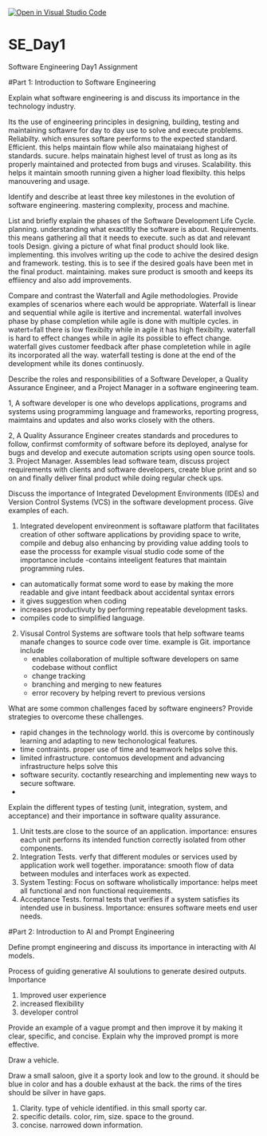 [![Open in Visual Studio Code](https://classroom.github.com/assets/open-in-vscode-2e0aaae1b6195c2367325f4f02e2d04e9abb55f0b24a779b69b11b9e10269abc.svg)](https://classroom.github.com/online_ide?assignment_repo_id=18376359&assignment_repo_type=AssignmentRepo)
# SE_Day1
Software Engineering Day1 Assignment

#Part 1: Introduction to Software Engineering

Explain what software engineering is and discuss its importance in the technology industry.

Its the use of engineering principles in designing, building, testing and maintaining softawre for day to day use to solve and execute problems.
Reliabilty. which ensures softare peerforms to the expected standard. 
Efficient. this helps maintain flow while also mainataiang highest of standards.
sucure. helps mainatain highest level of trust as long as its properly maintained and protected from bugs and viruses.
Scalability. this helps it maintain smooth running given a higher load 
flexibilty. this helps manouvering and usage.

Identify and describe at least three key milestones in the evolution of software engineering.
 mastering complexity, process and machine.


List and briefly explain the phases of the Software Development Life Cycle.
planning. understanding what exactltly the software is about.
Requirements. this means gathering all that it needs to execute. such as dat and relevant tools
Design. giving a picture of what final product should look like.
implementing. this involves writing up the code to achive the desired design and framework.
testing. this is to see if the desired goals have been met in the final product.
maintaining. makes sure product is smooth and keeps its effiiency and also add improvements.

Compare and contrast the Waterfall and Agile methodologies. Provide examples of scenarios where each would be appropriate.
Waterfall is linear and sequential while agile is itertive and incremental.
waterfall involves phase by phase completion while agile is done with multiple cycles.
in watert=fall there is low flexibilty while in agile it has high flexibilty.
waterfall is hard to effect changes while in agile its possible to effect change.
waterfall gives customer feedback after phase completetion while in agile its incorporated all the way.
waterfall testing is done at the end of the development while its dones continuosly.

Describe the roles and responsibilities of a Software Developer, a Quality Assurance Engineer, and a Project Manager in a software engineering team.

1, A software developer is one who develops applications, programs and systems using programmimg language and frameworks, reporting progress, maimtains and updates and also works closely with the others.

2, A Quality Assurance Engineer creates standards and procedures to follow, confirmst comformity of software before its deployed, analyse for bugs and develop and execute automation scripts using open source tools.
3. Project Manager. Assembles lead software team, discuss project requirements with clients and software developers, create blue print and so on and finally deliver final product while doing regular check ups.



Discuss the importance of Integrated Development Environments (IDEs) and Version Control Systems (VCS) in the software development process. Give examples of each.

1. Integrated developent envireonment is softaware platform  that facilitates creation of other software applications by providing space to write, compile and debug also enhancing by providing value adding tools to ease the processs for example visual studio code
some of the importance include
-contains inteeligent features that maintain programming rules.
- can automatically format some word to ease by making the more readable and give intant feedback about accidental syntax errors
- it gives suggestion when coding
- increases productivuty by performing repeatable development tasks.
- compiles code to simplified language.

2. Visusal Control Systems are software tools that help software teams manafe changes to source code over time. example is Git.
   importance include
   - enables collaboration of multiple software developers on same codebase without conflict
   - change tracking
   - branching and merging to new features
   - error recovery by helping revert to previous versions
     

What are some common challenges faced by software engineers? Provide strategies to overcome these challenges.
- rapid changes in the technology world. this is overcome by continously learning and adapting to new techonological features.
- time contraints. proper use of time and teamwork helps solve this.
- limited infrastructure. contomuos development and advancing infrastructure helps solve this
- software security. coctantly researching and implementing new ways to secure software.
- 


Explain the different types of testing (unit, integration, system, and acceptance) and their importance in software quality assurance.
1. Unit tests.are close to the source of an application.
   importance: ensures each unit perforns its intended function correctly isolated from other components.
2. Integration Tests. verfy that different modules or services used by application work well together.
   imporatance: smooth flow of data between modules and interfaces work as expected.
3. System Testing: Focus on software wholistically
   importance: helps meet all functional and non functional requirements.
4. Acceptance Tests. formal tests that verifies if a system satisfies its intended use in business.
   Importance: ensures software meets end user needs.
   
#Part 2: Introduction to AI and Prompt Engineering


Define prompt engineering and discuss its importance in interacting with AI models.

Process of guiding generative AI soulutions to generate desired outputs. 
Importance
1. Improved user experience
2. increased flexibility
3. developer control

   

Provide an example of a vague prompt and then improve it by making it clear, specific, and concise. Explain why the improved prompt is more effective.

Draw a vehicle.


Draw a small saloon, give it a sporty look and low to the ground. it should be blue in color and has a double exhaust at the back. the rims of the tires should be silver in have gaps.

1. Clarity. type of vehicle identified. in this small sporty car.
2. specific details. color, rim, size. space to the ground.
3. concise. narrowed down information.

   
